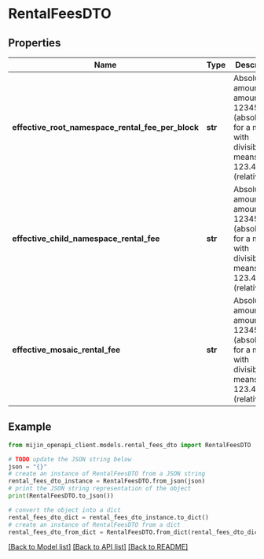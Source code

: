 # RentalFeesDTO


## Properties

Name | Type | Description | Notes
------------ | ------------- | ------------- | -------------
**effective_root_namespace_rental_fee_per_block** | **str** | Absolute amount. An amount of 123456789 (absolute) for a mosaic with divisibility 6 means 123.456789 (relative). | 
**effective_child_namespace_rental_fee** | **str** | Absolute amount. An amount of 123456789 (absolute) for a mosaic with divisibility 6 means 123.456789 (relative). | 
**effective_mosaic_rental_fee** | **str** | Absolute amount. An amount of 123456789 (absolute) for a mosaic with divisibility 6 means 123.456789 (relative). | 

## Example

```python
from mijin_openapi_client.models.rental_fees_dto import RentalFeesDTO

# TODO update the JSON string below
json = "{}"
# create an instance of RentalFeesDTO from a JSON string
rental_fees_dto_instance = RentalFeesDTO.from_json(json)
# print the JSON string representation of the object
print(RentalFeesDTO.to_json())

# convert the object into a dict
rental_fees_dto_dict = rental_fees_dto_instance.to_dict()
# create an instance of RentalFeesDTO from a dict
rental_fees_dto_from_dict = RentalFeesDTO.from_dict(rental_fees_dto_dict)
```
[[Back to Model list]](../README.md#documentation-for-models) [[Back to API list]](../README.md#documentation-for-api-endpoints) [[Back to README]](../README.md)


